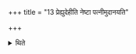 +++
title = "13 प्रेह्युदेहीति नेष्टा पत्नीमुदानयति"

+++

<details><summary>थिते</summary>

प्रेह्युदेहीति नेष्टा पत्नीमुदानयति । एह्युदेहीति वा १३
</details>

